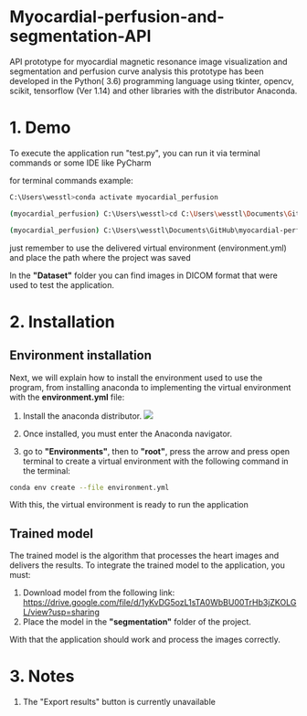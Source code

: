 # Myocardial-perfusion-and-segmentation-API

API prototype for myocardial magnetic resonance image visualization and segmentation and perfusion curve analysis this prototype has been developed in the Python( 3.6) programming language using tkinter, opencv, scikit, tensorflow (Ver 1.14) and other libraries with the distributor Anaconda. 

# 1. Demo 

To execute the application run "test.py", you can run it via terminal commands or some IDE like PyCharm

for terminal commands example:

```bash
C:\Users\wesstl>conda activate myocardial_perfusion

(myocardial_perfusion) C:\Users\wesstl>cd C:\Users\wesstl\Documents\GitHub\myocardial-perfusion-and-segmentation-API\Interface

(myocardial_perfusion) C:\Users\wesstl\Documents\GitHub\myocardial-perfusion-and-segmentation-API\Interface>python test.py
```
just remember to use the delivered virtual environment (environment.yml) and place the path where the project was saved

In the **"Dataset"** folder you can find images in DICOM format that were used to test the application.


# 2. Installation

## Environment installation

Next, we will explain how to install the environment used to use the program, from installing anaconda to implementing the virtual environment with the **environment.yml** file:

1.	Install the anaconda distributor.
[![](https://assets-cdn.anaconda.com/assets/company/anaconda-logo.png?mtime=20200723150109&focal=none)](https://www.anaconda.com/products/individual#Downloads)

2.	Once installed, you must enter the Anaconda navigator.

3.	go to **"Environments"**, then to **"root"**, press the arrow and press open terminal to create a virtual environment with the following command in the terminal:

```bash
conda env create --file environment.yml
```
With this, the virtual environment is ready to run the application

## Trained model

The trained model is the algorithm that processes the heart images and delivers the results. To integrate the trained model to the application, you must:

1.	Download model from the following link: https://drive.google.com/file/d/1yKvDG5ozL1sTA0WbBU00TrHb3jZKOLGL/view?usp=sharing
2.	Place the model in the **"segmentation"** folder of the project.

With that the application should work and process the images correctly.

# 3. Notes

1. The "Export results" button is currently unavailable
